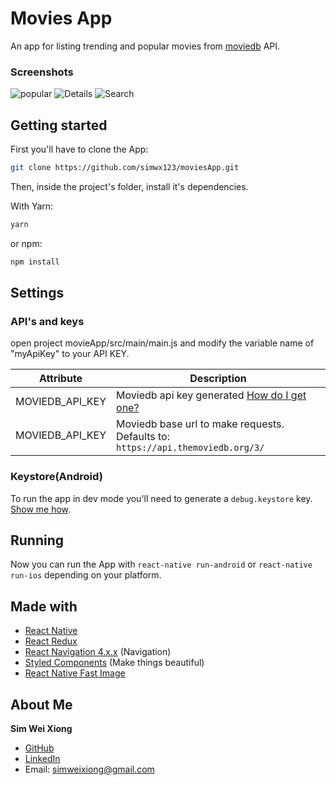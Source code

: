 # Movies App

An app for listing trending and popular movies from [moviedb](https://developers.themoviedb.org/3/getting-started/introduction) API.

### Screenshots
![popular](https://i.imgur.com/bd9Yroq.png?1)
![Details](https://i.imgur.com/lJnjHhr.png?1)
![Search](https://i.imgur.com/DiYnCKy.png?1)

## Getting started

First you'll have to clone the App:

```bash
git clone https://github.com/simwx123/moviesApp.git
```

Then, inside the project's folder, install it's dependencies.

With Yarn:

```bash
yarn
```

or npm:

```bash
npm install
```

## Settings

### API's and keys
open project movieApp/src/main/main.js and modify the variable name of "myApiKey" to your API KEY.

| Attribute       | Description                                                                                                                        |
| --------------- | ---------------------------------------------------------------------------------------------------------------------------------- |
| MOVIEDB_API_KEY | Moviedb api key generated [How do I get one?](https://developers.themoviedb.org/3/getting-started/introduction)                    |
| MOVIEDB_API_KEY | Moviedb base url to make requests. Defaults to: `https://api.themoviedb.org/3/`                                                    |

### Keystore(Android)

To run the app in dev mode you'll need to generate a `debug.keystore` key. [Show me how](https://coderwall.com/p/r09hoq/android-generate-release-debug-keystores).

## Running

Now you can run the App with `react-native run-android` or `react-native run-ios` depending on your platform.

## Made with
- [React Native](https://facebook.github.io/react-native/)
- [React Redux](https://react-redux.js.org/)
- [React Navigation 4.x.x](https://reactnavigation.org/en/) (Navigation)
- [Styled Components](https://www.styled-components.com/) (Make things beautiful)
- [React Native Fast Image](https://github.com/DylanVann/react-native-fast-image)

## About Me

**Sim Wei Xiong**

- [GitHub](https://github.com/simwx123)
- [LinkedIn](https://www.linkedin.com/in/sim-wei-xiong-281876124/)
- Email: simweixiong@gmail.com
